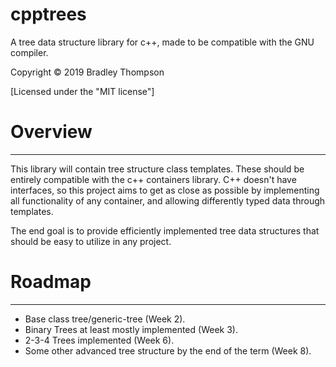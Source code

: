 cpptrees
=======
A tree data structure library for c++, made to be
compatible with the GNU compiler.

Copyright © 2019 Bradley Thompson

[Licensed under the "MIT license"]

# Overview
---
This library will contain tree structure class templates.
These should be entirely compatible with the c++ containers
library. C++ doesn't have interfaces, so this project aims
to get as close as possible by implementing all functionality
of any container, and allowing differently typed data through
templates. 

The end goal is to provide efficiently implemented tree data
structures that should be easy to utilize in any project.


# Roadmap
---
* Base class tree/generic-tree (Week 2).
* Binary Trees at least mostly implemented (Week 3).
* 2-3-4 Trees implemented (Week 6).
* Some other advanced tree structure by the end of the term (Week 8).

